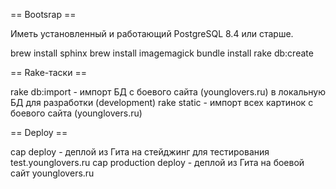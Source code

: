 == Bootsrap ==

Иметь установленный и работающий PostgreSQL 8.4 или старше.

brew install sphinx
brew install imagemagick
bundle install
rake db:create

== Rake-таски ==

rake db:import - импорт БД с боевого сайта (younglovers.ru) в локальную БД для разработки (development)
rake static    - импорт всех картинок с боевого сайта (younglovers.ru)

== Deploy ==

cap deploy            - деплой из Гита на стейджинг для тестирования test.younglovers.ru
cap production deploy - деплой из Гита на боевой сайт younglovers.ru
